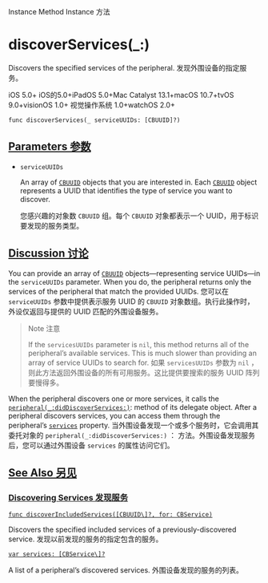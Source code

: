 Instance Method Instance 方法

# discoverServices(_:) 

Discovers the specified services of the peripheral.
发现外围设备的指定服务。

iOS 5.0+ iOS的5.0+iPadOS 5.0+Mac Catalyst 13.1+macOS 10.7+tvOS 9.0+visionOS 1.0+ 视觉操作系统 1.0+watchOS 2.0+

```
func discoverServices(_ serviceUUIDs: [CBUUID]?)
```



## [Parameters 参数](https://developer.apple.com/documentation/corebluetooth/cbperipheral/discoverservices(_:)#parameters)

- `serviceUUIDs`

  An array of [`CBUUID`](https://developer.apple.com/documentation/corebluetooth/cbuuid) objects that you are interested in. Each [`CBUUID`](https://developer.apple.com/documentation/corebluetooth/cbuuid) object represents a UUID that identifies the type of service you want to discover. 

  您感兴趣的对象数 `CBUUID` 组。每个 `CBUUID` 对象都表示一个 UUID，用于标识要发现的服务类型。

  

## [Discussion 讨论](https://developer.apple.com/documentation/corebluetooth/cbperipheral/discoverservices(_:)#Discussion)

You can provide an array of [`CBUUID`](https://developer.apple.com/documentation/corebluetooth/cbuuid) objects—representing service UUIDs—in the `serviceUUIDs` parameter. When you do, the peripheral returns only the services of the peripheral that match the provided UUIDs.
您可以在 `serviceUUIDs` 参数中提供表示服务 UUID 的 `CBUUID` 对象数组。执行此操作时，外设仅返回与提供的 UUID 匹配的外围设备服务。

> Note 注意
>
> If the `servicesUUIDs` parameter is `nil`, this method returns all of the peripheral’s available services. This is much slower than providing an array of service UUIDs to search for.
> 如果 `servicesUUIDs` 参数为 `nil` ，则此方法返回外围设备的所有可用服务。这比提供要搜索的服务 UUID 阵列要慢得多。

When the peripheral discovers one or more services, it calls the [`peripheral(_:didDiscoverServices:)`](https://developer.apple.com/documentation/corebluetooth/cbperipheraldelegate/peripheral(_:diddiscoverservices:)): method of its delegate object. After a peripheral discovers services, you can access them through the peripheral’s [`services`](https://developer.apple.com/documentation/corebluetooth/cbperipheral/services) property.
当外围设备发现一个或多个服务时，它会调用其委托对象的 `peripheral(_:didDiscoverServices:)` ： 方法。外围设备发现服务后，您可以通过外围设备 `services` 的属性访问它们。



## [See Also 另见](https://developer.apple.com/documentation/corebluetooth/cbperipheral/discoverservices(_:)#see-also)

### [Discovering Services 发现服务](https://developer.apple.com/documentation/corebluetooth/cbperipheral/discoverservices(_:)#Discovering-Services)

[`func discoverIncludedServices([CBUUID\]?, for: CBService)`](https://developer.apple.com/documentation/corebluetooth/cbperipheral/discoverincludedservices(_:for:))

Discovers the specified included services of a previously-discovered service.
发现以前发现的服务的指定包含的服务。

[`var services: [CBService\]?`](https://developer.apple.com/documentation/corebluetooth/cbperipheral/services)

A list of a peripheral’s discovered services.
外围设备发现的服务的列表。
